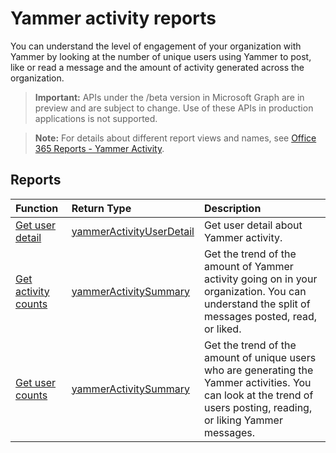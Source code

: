 # Yammer activity reports

You can understand the level of engagement of your organization with Yammer by looking at the number of unique users using Yammer to post, like or read a message and the amount of activity generated across the organization.

> **Important:** APIs under the /beta version in Microsoft Graph are in preview and are subject to change. Use of these APIs in production applications is not supported.

> **Note:** For details about different report views and names, see [Office 365 Reports - Yammer Activity](https://support.office.com/client/Yammer-activity-c7c9f938-5b8e-4d52-b1a2-c7c32cb2312a).

## Reports

| Function                                 | Return Type                              | Description                              |
| :--------------------------------------- | :--------------------------------------- | :--------------------------------------- |
| [Get user detail](../api/reportroot_yammeractivityuserdetail.md) | [yammerActivityUserDetail](../api/reportroot_yammeractivityuserdetail.md#response) | Get user detail about Yammer activity.   |
| [Get activity counts](../api/reportroot_yammeractivitycounts.md) | [yammerActivitySummary](../api/reportroot_yammeractivitycounts.md#response) | Get the trend of the amount of Yammer activity going on in your organization. You can understand the split of messages posted, read, or liked. |
| [Get user counts](../api/reportroot_yammeractivityusercounts.md) | [yammerActivitySummary](../api/reportroot_yammeractivityusercounts.md#response) | Get the trend of the amount of unique users who are generating the Yammer activities. You can look at the trend of users posting, reading, or liking Yammer messages. |
